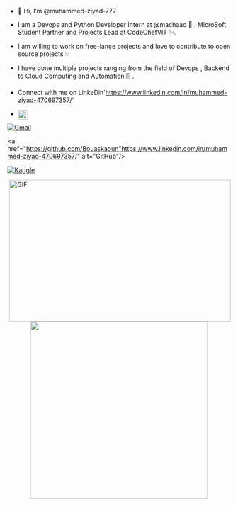 - 👋 Hi, I’m @muhammed-ziyad-777
- I am a Devops and Python Developer Intern at @machaao 🧰 , MicroSoft Student Partner and Projects Lead at CodeChefVIT ✨.
- I am willing to work on free-lance projects and love to contribute to open source projects 💡
- I have done multiple projects ranging from the field of Devops , Backend to Cloud Computing and Automation 🗄️ .
- Connect with me on LinkeDin'https://www.linkedin.com/in/muhammed-ziyad-470697357/'


- <a href="https://www.instagram.com/ziii.yaad._/">
  <img align="left" alt="muhammed ziyad" width="22px" src="https://cdn.jsdelivr.net/npm/simple-icons@v3/icons/instagram.svg" />
</a>

<a href="mailto:bouaskaoun.mz0359147@gmail.com"><img img src="https://img.shields.io/badge/gmail-%23EA4335.svg?style=plastic&logo=gmail&logoColor=white" alt="Gmail"/></a>


<a href="https://github.com/Bouaskaoun"https://www.linkedin.com/in/muhammed-ziyad-470697357/" alt="GitHub"/></a>


<a href="https://www.kaggle.com/bouaskaounmohammed"><img src="https://img.shields.io/badge/kaggle-%230A66C2.svg?style=plastic&logo=kaggle&logoColor=white" alt="Kaggle"/></a>
</p>

 <img align="right" alt="GIF" src="https://github.com/abhisheknaiidu/abhisheknaiidu/blob/master/code.gif?raw=true" width="500" height="320" />








<p align="center">
  <img src="https://media.giphy.com/media/LmNwrBhejkK9EFP504/giphy.gif" width="400" />
</p>


